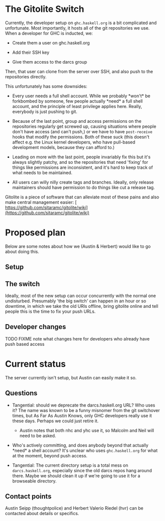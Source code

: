# The Gitolite Switch



Currently, the developer setup on `ghc.haskell.org` is a bit complicated and unfortunate. Most importantly, it hosts all of the git repositories we use. When a developer for GHC is inducted, we:


- Create them a user on ghc.haskell.org

- Add their SSH key

- Give them access to the darcs group


Then, that user can clone from the server over SSH, and also push to the repositories directly.



This unfortunately has some downsides:


- Every user needs a full shell account. While we probably \*won't\* be forkbombed by someone, few people actually \*need\* a full shell account, and the principle of least privilege applies here. Really, everybody is just pushing to git.

- Because of the last point, group and access permissions on the repositories regularly get screwed up, causing situations where people don't have access (and can't push,) or we have to have `post-receive` hooks that modify the permissions. Both of these suck (this doesn't affect e.g. the Linux kernel developers, who have pull-based development models, because they can afford to.)

- Leading on more with the last point, people invariably fix this but it's always slightly patchy, and so the repositories that need 'fixing' for things like permissions are inconsistent, and it's hard to keep track of what needs to be maintained.

- All users can willy nilly create tags and branches. Ideally, only release maintainers should have permission to do things like cut a release tag.


Gitolite is a piece of software that can alleviate most of these pains and also make central management easier: [
https://github.com/sitaramc/gitolite/wiki](https://github.com/sitaramc/gitolite/wiki)


# Proposed plan



Below are some notes about how we (Austin & Herbert) would like to go about doing this.


## Setup


## The switch



Ideally, most of the new setup can occur concurrently with the normal one undisturbed. Presumably 'the big switch' can happen in an hour or so downtime, in which we take the old URIs offline, bring gitolite online and tell people this is the time to fix your push URLs.


## Developer changes



TODO FIXME note what changes here for developers who already have push based access


# Current status



The server currently isn't setup, but Austin can easily make it so.


## Questions


- Tangential: should we deprecate the darcs.haskell.org URL? Who uses it? The name was known to be a funny misnomer from the git switchover times, but As Far As Austin Knows, only GHC developers really use it these days. Perhaps we could just retire it.

  - Austin notes that both nhc and yhc use it, so Malcolm and Neil will need to be asked.

- Who's actively committing, and does anybody beyond that actually \*need\* a shell account? It's unclear who uses `ghc.haskell.org` for what at the moment, beyond push access.

- Tangential: The current directory setup is a total mess on `darcs.haskell.org`, especially since the old darcs repos hang around there. Maybe we should clean it up if we're going to use it for a browseable directory.

## Contact points



Austin Seipp (thoughtpolice) and Herbert Valerio Riedel (hvr) can be contacted about details or specifics.


